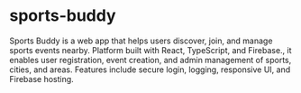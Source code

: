 # sports-buddy
Sports Buddy is a web app that helps users discover, join, and manage sports events nearby. Platform built with React, TypeScript, and Firebase., it enables user registration, event creation, and admin management of sports, cities, and areas. Features include secure login, logging, responsive UI, and Firebase hosting.
